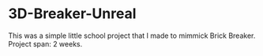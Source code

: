 # 3D-Breaker-Unreal

This was a simple little school project that I made to mimmick Brick Breaker. Project span: 2 weeks.
